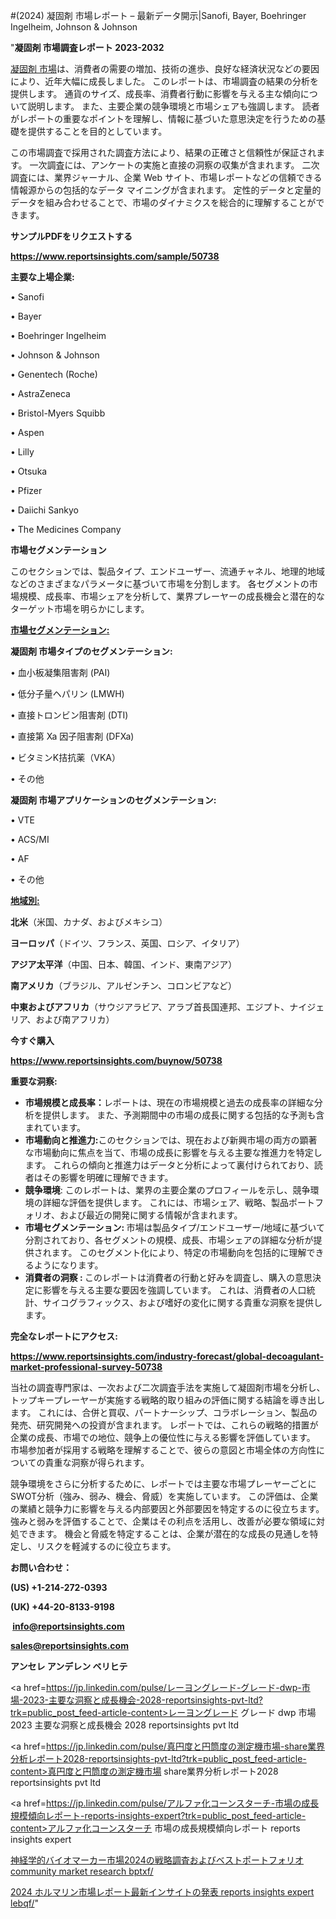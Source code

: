#(2024) 凝固剤 市場レポート – 最新データ開示|Sanofi, Bayer, Boehringer Ingelheim, Johnson & Johnson

"<strong>凝固剤 市場調査レポート 2023-2032</strong>

<a href=https://www.reportsinsights.com/sample/50738>凝固剤 市場</a>は、消費者の需要の増加、技術の進歩、良好な経済状況などの要因により、近年大幅に成長しました。 このレポートは、市場調査の結果の分析を提供します。 通貨のサイズ、成長率、消費者行動に影響を与える主な傾向について説明します。 また、主要企業の競争環境と市場シェアも強調します。 読者がレポートの重要なポイントを理解し、情報に基づいた意思決定を行うための基礎を提供することを目的としています。

この市場調査で採用された調査方法により、結果の正確さと信頼性が保証されます。 一次調査には、アンケートの実施と直接の洞察の収集が含まれます。 二次調査には、業界ジャーナル、企業 Web サイト、市場レポートなどの信頼できる情報源からの包括的なデータ マイニングが含まれます。 定性的データと定量的データを組み合わせることで、市場のダイナミクスを総合的に理解することができます。

<strong><b>サンプルPDFをリクエストする</b></strong>

<a href=https://www.reportsinsights.com/sample/50738><strong><u>https://www.reportsinsights.com/sample/50738</u></strong></a>

<strong>主要な上場企業:</strong>

• Sanofi

• Bayer

• Boehringer Ingelheim

• Johnson & Johnson

• Genentech (Roche)

• AstraZeneca

• Bristol-Myers Squibb

• Aspen

• Lilly

• Otsuka

• Pfizer

• Daiichi Sankyo

• The Medicines Company

<strong>市場セグメンテーション</strong>

このセクションでは、製品タイプ、エンドユーザー、流通チャネル、地理的地域などのさまざまなパラメータに基づいて市場を分割します。 各セグメントの市場規模、成長率、市場シェアを分析して、業界プレーヤーの成長機会と潜在的なターゲット市場を明らかにします。

<strong><u>市場セグメンテーション</u></strong><strong><u>:</u></strong>

<strong>凝固剤 市場タイプのセグメンテーション:</strong>

• 血小板凝集阻害剤 (PAI)

• 低分子量ヘパリン (LMWH)

• 直接トロンビン阻害剤 (DTI)

• 直接第 Xa 因子阻害剤 (DFXa)

• ビタミンK拮抗薬（VKA）

• その他

<strong>凝固剤 市場アプリケーションのセグメンテーション:</strong>

• VTE

• ACS/MI

• AF

• その他

<strong><u>地域別</u></strong><strong><u>:</u></strong>

<strong>北米</strong>（米国、カナダ、およびメキシコ）

<strong>ヨーロッパ</strong>（ドイツ、フランス、英国、ロシア、イタリア）

<strong>アジア太平洋</strong>（中国、日本、韓国、インド、東南アジア）

<strong>南アメリカ</strong>（ブラジル、アルゼンチン、コロンビアなど）

<strong>中東およびアフリカ</strong>（サウジアラビア、アラブ首長国連邦、エジプト、ナイジェリア、および南アフリカ）

<strong>今すぐ購入</strong>

<a href=https://www.reportsinsights.com/buynow/50738><strong><u>https://www.reportsinsights.com/buynow/50738</u></strong></a>

<strong>重要な洞察:</strong>
<ul>
  <li><strong>市場規模と成長率：</strong>レポートは、現在の市場規模と過去の成長率の詳細な分析を提供します。 また、予測期間中の市場の成長に関する包括的な予測も含まれています。</li>
  <li><strong>市場動向と推進力:</strong>このセクションでは、現在および新興市場の両方の顕著な市場動向に焦点を当て、市場の成長に影響を与える主要な推進力を特定します。 これらの傾向と推進力はデータと分析によって裏付けられており、読者はその影響を明確に理解できます。</li>
  <li><strong>競争環境</strong>: このレポートは、業界の主要企業のプロフィールを示し、競争環境の詳細な評価を提供します。 これには、市場シェア、戦略、製品ポートフォリオ、および最近の開発に関する情報が含まれます。</li>
  <li><strong>市場セグメンテーション: </strong>市場は製品タイプ/エンドユーザー/地域に基づいて分割されており、各セグメントの規模、成長、市場シェアの詳細な分析が提供されます。 このセグメント化により、特定の市場動向を包括的に理解できるようになります。</li>
  <li><strong>消費者の洞察 : </strong>このレポートは消費者の行動と好みを調査し、購入の意思決定に影響を与える主要な要因を強調しています。 これは、消費者の人口統計、サイコグラフィックス、および嗜好の変化に関する貴重な洞察を提供します。</li>
</ul>
<strong>完全なレポートにアクセス:</strong>

<a href=https://www.reportsinsights.com/industry-forecast/global-decoagulant-market-professional-survey-50738><strong><u><b>https://www.reportsinsights.com/industry-forecast/global-decoagulant-market-professional-survey-50738</b></u></strong></a>

当社の調査専門家は、一次および二次調査手法を実施して凝固剤市場を分析し、トップキープレーヤーが実施する戦略的取り組みの評価に関する結論を導き出します。 これには、合併と買収、パートナーシップ、コラボレーション、製品の発売、研究開発への投資が含まれます。 レポートでは、これらの戦略的措置が企業の成長、市場での地位、競争上の優位性に与える影響を評価しています。 市場参加者が採用する戦略を理解することで、彼らの意図と市場全体の方向性についての貴重な洞察が得られます。

競争環境をさらに分析するために、レポートでは主要な市場プレーヤーごとにSWOT分析（強み、弱み、機会、脅威）を実施しています。 この評価は、企業の業績と競争力に影響を与える内部要因と外部要因を特定するのに役立ちます。 強みと弱みを評価することで、企業はその利点を活用し、改善が必要な領域に対処できます。 機会と脅威を特定することは、企業が潜在的な成長の見通しを特定し、リスクを軽減するのに役立ちます。

<strong>お問い合わせ：</strong>

<strong>(US) +1-214-272-0393</strong>

<strong>(UK) +44-20-8133-9198</strong>

<strong> </strong><a href=info@reportsinsights.com><strong><u>info@reportsinsights.com</u></strong></a>

<a href=sales@reportsinsights.com><strong><u>sales@reportsinsights.com</u></strong></a>

<strong>アンセレ アンデレン ベリヒテ</strong>

<a href=https://jp.linkedin.com/pulse/レーヨングレード-グレード-dwp-市場-2023-主要な洞察と成長機会-2028-reportsinsights-pvt-ltd?trk=public_post_feed-article-content>レーヨングレード グレード dwp 市場 2023 主要な洞察と成長機会 2028 reportsinsights pvt ltd</a>

<a href=https://jp.linkedin.com/pulse/真円度と円筒度の測定機市場-share業界分析レポート2028-reportsinsights-pvt-ltd?trk=public_post_feed-article-content>真円度と円筒度の測定機市場 share業界分析レポート2028 reportsinsights pvt ltd</a>

<a href=https://jp.linkedin.com/pulse/アルファ化コーンスターチ-市場の成長規模傾向レポート-reports-insights-expert?trk=public_post_feed-article-content>アルファ化コーンスターチ 市場の成長規模傾向レポート reports insights expert</a>

<a href=https://www.linkedin.com/pulse/神経学的バイオマーカー市場2024の戦略調査およびベストポートフォリオ-community-market-research-bptxf/>神経学的バイオマーカー市場2024の戦略調査およびベストポートフォリオ community market research bptxf/</a>

<a href=https://www.linkedin.com/pulse/2024-ホルマリン市場レポート最新インサイトの発表-reports-insights-expert-lebqf/>2024 ホルマリン市場レポート最新インサイトの発表 reports insights expert lebqf/</a>"
